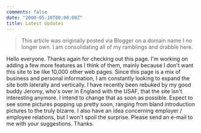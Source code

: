 ```yaml
---
comments: false
date: "2000-05-10T00:00:00Z"
title: Latest Updates
---
```


> This article was originally posted via Blogger on a domain name I no longer own.  I am consolidating all of my ramblings and drabble here.

Hello everyone. Thanks again for checking out this page. I'm working on adding a few more features as I think of them, mainly because I don't want this site to be like 10,000 other web pages. Since this page is a mix of business and personal information, I am constantly looking to expand the site both laterally and vertically. I have recently been rebuked by my good buddy Jeromy, who's over in England with the USAF, that the site isn't interesting anymore. I intend to change that as soon as possible. Expect to see some pictures popping up pretty soon, ranging from bland introduction pictures to the truly bizarre. I also have an idea concerning employer / employee relations, but I won't spoil the surprise. Please send an e-mail to me with your suggestions. Thanks.